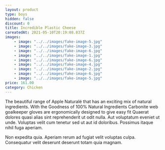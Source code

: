 ```yaml
---
layout: product
type: boys
hidden: false
discount: 0
title: Incredible Plastic Cheese
careatedAt: 2021-05-10T20:19:08.837Z
images:
    - image: "../../images/fake-image-5.jpg"
    - image: "../../images/fake-image-3.jpg"
    - image: "../../images/fake-image-6.jpg"
    - image: "../../images/fake-image-1.jpg"
    - image: "../../images/fake-image-6.jpg"
    - image: "../../images/fake-image-4.jpg"
    - image: "../../images/fake-image-2.jpg"
    - image: "../../images/fake-image-6.jpg"
    - image: "../../images/fake-image-5.jpg"
price: 161.00
category: Chicken
---
```

The beautiful range of Apple Naturalé that has an exciting mix of natural ingredients. With the Goodness of 100% Natural Ingredients
Carbonite web goalkeeper gloves are ergonomically designed to give easy fit
Quaerat dolores quasi alias sint reprehenderit ut odit nulla. Aut voluptatum eveniet ut unde. Voluptas velit cum tenetur sed ut aut id doloribus. Possimus itaque nihil fuga aperiam.
 Non expedita quia. Aperiam rerum ad fugiat velit voluptas culpa. Consequatur velit deserunt deserunt totam quia magnam.
